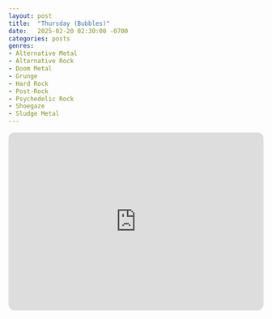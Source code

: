 ```yaml
---
layout: post
title:  "Thursday (Bubbles)"
date:   2025-02-20 02:30:00 -0700
categories: posts
genres:
- Alternative Metal
- Alternative Rock
- Doom Metal
- Grunge
- Hard Rock
- Post-Rock
- Psychedelic Rock
- Shoegaze
- Sludge Metal
---
```

<iframe style="border-radius:12px" src="https://open.spotify.com/embed/playlist/5UtpOoNxZDSkcDMEakM4aY?utm_source=generator" width="100%" height="352" frameBorder="0" allowfullscreen="" allow="autoplay; clipboard-write; encrypted-media; fullscreen; picture-in-picture" loading="lazy"></iframe>